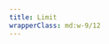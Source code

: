 ```yaml
---
title: Limit
wrapperClass: md:w-9/12
---
```


<script>
    export default {
        data() {
            return {
                value: '',
                iconValue: ''
            }
        },
    }
</script>

<template>
    <div class="vv-input-text">
        <label for="textfield-limit">Limit</label>
        <div class="vv-input-text__wrapper">
            <input id="textfield-limit" 
                v-model="value"
                type="text" 
                name="textfield-limit" 
                placeholder="Placeholder text" 
                aria-describedby="textfield-limit-hint"
                maxlength="10" />
            <span class="vv-input-text__limit">{{value.length}} / 10</span>
        </div>
        <small id="textfield-limit-hint" class="vv-input-text__hint">
            Please fill the input above.
        </small>
    </div>
    <div class="vv-input-text 
                vv-input-text--icon-right">
        <label for="textfield-limit-icon">Limit with icon right</label>
        <div class="vv-input-text__wrapper">
            <input id="textfield-limit-icon" 
                v-model="iconValue"
                type="text" 
                name="textfield-limit-icon" 
                placeholder="Placeholder text" 
                aria-describedby="textfield-limit-icon-hint"
                maxlength="10" />
            <IconifyIcon icon="akar-icons:heart" />
            <span class="vv-input-text__limit">{{iconValue.length}} / 10</span>
        </div>
        <small id="textfield-limit-icon-hint" class="vv-input-text__hint">
            Please fill the input above.
        </small>
    </div>
</template>
